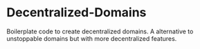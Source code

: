 # Decentralized-Domains
Boilerplate code to create decentralized domains. A alternative to unstoppable domains but with more decentralized features.
